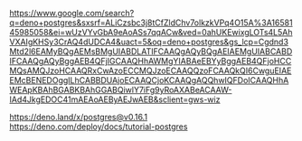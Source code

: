 <https://www.google.com/search?q=deno+postgres&sxsrf=ALiCzsbc3j8tCfZldChv7olkzkVPq4O15A%3A1658145985058&ei=wUzVYvGbA9eAoASs7qqACw&ved=0ahUKEwixgLOTs4L5AhVXAIgKHSy3CrAQ4dUDCA4&uact=5&oq=deno+postgres&gs_lcp=Cgdnd3Mtd2l6EAMyBQgAEMsBMgUIABDLATIFCAAQgAQyBQgAEIAEMgUIABCABDIFCAAQgAQyBggAEB4QFjIGCAAQHhAWMgYIABAeEBYyBggAEB4QFjoHCCMQsAMQJzoHCAAQRxCwAzoECCMQJzoECAAQQzoFCAAQkQI6CwguEIAEEMcBENEDOggILhCABBDUAjoECAAQCjoKCAAQgAQQhwIQFDoICAAQHhAWEApKBAhBGABKBAhGGABQiwlY7iFg9yRoAXABeACAAW-IAd4JkgEDOC41mAEAoAEByAEJwAEB&sclient=gws-wiz>

<https://deno.land/x/postgres@v0.16.1>
<https://deno.com/deploy/docs/tutorial-postgres>



